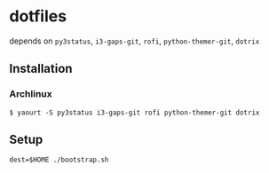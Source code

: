 dotfiles
========

depends on `py3status`, `i3-gaps-git`, `rofi`, `python-themer-git`, `dotrix`

Installation
------------

### Archlinux

    $ yaourt -S py3status i3-gaps-git rofi python-themer-git dotrix

Setup
-----

    dest=$HOME ./bootstrap.sh
